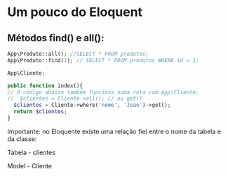 # Um pouco do Eloquent

## Métodos find() e all():
```php
App\Produto::all(); //SELECT * FROM produtos;
App\Produto::find(1); // SELECT * FROM produtos WHERE id = 1;

App\Cliente;

public function index(){
// O código abaixo também funciona numa rota com App\Cliente;
//  $clientes = Cliente->all(); // ou get()
  $clientes = Cliente->where('nome', 'Joao')->get();
  return $clientes;
}
```
Importante: no Eloquente existe uma relação fiel entre o nome da tabela e da classe:

Tabela - clientes

Model - Cliente


